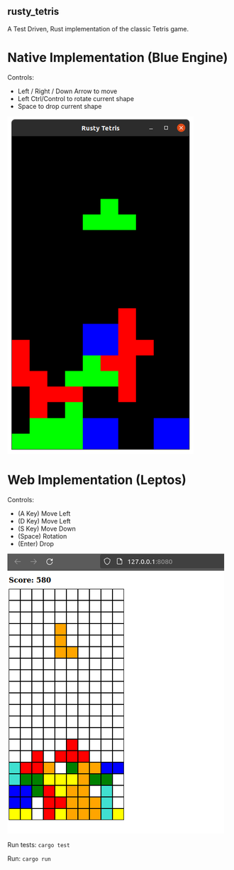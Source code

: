 rusty_tetris
------------

A Test Driven, Rust implementation of the classic Tetris game.

Native Implementation (Blue Engine)
===================================

Controls:
* Left / Right / Down Arrow to move
* Left Ctrl/Control to rotate current shape
* Space to drop current shape

![Rusty Tetris Blue Engine Screenshot](screenshot.PNG)

Web Implementation (Leptos)
==========================

Controls:
* (A Key) Move Left
* (D Key) Move Left
* (S Key) Move Down
* (Space) Rotation
* (Enter) Drop

![Rusty Tetris Leptos Screenshot](screenshot2.PNG)

Run tests: `cargo test`

Run: `cargo run`
